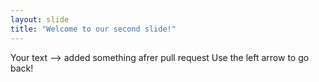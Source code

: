 ```yaml
---
layout: slide
title: "Welcome to our second slide!"
---
```

Your text --> added something afrer pull request
Use the left arrow to go back!
